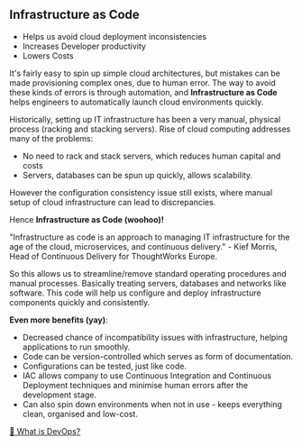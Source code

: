 ## Infrastructure as Code

- Helps us avoid cloud deployment inconsistencies
- Increases Developer productivity
- Lowers Costs

It's fairly easy to spin up simple cloud architectures, but mistakes can be made provisioning complex ones, due to human error. The way to avoid these kinds of errors is through automation, and **Infrastructure as Code** helps engineers to automatically launch cloud environments quickly.

Historically, setting up IT infrastructure has been a very manual, physical process (racking and stacking servers). Rise of cloud computing addresses many of the problems:

- No need to rack and stack servers, which reduces human capital and costs
- Servers, databases can be spun up quickly, allows scalability.

However the configuration consistency issue still exists, where manual setup of cloud infrastructure can lead to discrepancies.

Hence **Infrastructure as Code (woohoo)!**

"Infrastructure as code is an approach to managing IT infrastructure for the age of the cloud, microservices, and continuous delivery." - Kief Morris, Head of Continuous Delivery for ThoughtWorks Europe.

So this allows us to streamline/remove standard operating procedures and manual processes. Basically treating servers, databases and networks like software. This code will help us configure and deploy infrastructure components quickly and consistently.

**Even more benefits (yay)**:

- Decreased chance of incompatibility issues with infrastructure, helping applications to run smoothly.
- Code can be version-controlled which serves as form of documentation.
- Configurations can be tested, just like code.
- IAC allows company to use Continuous Integration and Continuous Deployment techniques and minimise human errors after the development stage.
- Can also spin down environments when not in use - keeps everything clean, organised and low-cost.

[🔄 What is DevOps?](./DevOps.md)
